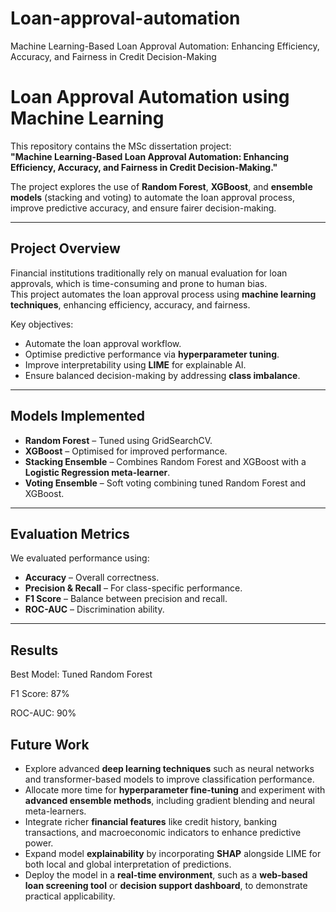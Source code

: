 # Loan-approval-automation

Machine Learning-Based Loan Approval Automation: Enhancing Efficiency, Accuracy, and Fairness in Credit Decision-Making

# Loan Approval Automation using Machine Learning

This repository contains the MSc dissertation project:  
**"Machine Learning-Based Loan Approval Automation: Enhancing Efficiency, Accuracy, and Fairness in Credit Decision-Making."**

The project explores the use of **Random Forest**, **XGBoost**, and **ensemble models** (stacking and voting) to automate the loan approval process, improve predictive accuracy, and ensure fairer decision-making.

---

## Project Overview

Financial institutions traditionally rely on manual evaluation for loan approvals, which is time-consuming and prone to human bias.  
This project automates the loan approval process using **machine learning techniques**, enhancing efficiency, accuracy, and fairness.

Key objectives:

- Automate the loan approval workflow.
- Optimise predictive performance via **hyperparameter tuning**.
- Improve interpretability using **LIME** for explainable AI.
- Ensure balanced decision-making by addressing **class imbalance**.

---

## Models Implemented

- **Random Forest** – Tuned using GridSearchCV.
- **XGBoost** – Optimised for improved performance.
- **Stacking Ensemble** – Combines Random Forest and XGBoost with a **Logistic Regression meta-learner**.
- **Voting Ensemble** – Soft voting combining tuned Random Forest and XGBoost.

---

## Evaluation Metrics

We evaluated performance using:

- **Accuracy** – Overall correctness.
- **Precision & Recall** – For class-specific performance.
- **F1 Score** – Balance between precision and recall.
- **ROC-AUC** – Discrimination ability.

---

## Results

Best Model: Tuned Random Forest

F1 Score: 87%

ROC-AUC: 90%

## Future Work

- Explore advanced **deep learning techniques** such as neural networks and transformer-based models to improve classification performance.
- Allocate more time for **hyperparameter fine-tuning** and experiment with **advanced ensemble methods**, including gradient blending and neural meta-learners.
- Integrate richer **financial features** like credit history, banking transactions, and macroeconomic indicators to enhance predictive power.
- Expand model **explainability** by incorporating **SHAP** alongside LIME for both local and global interpretation of predictions.
- Deploy the model in a **real-time environment**, such as a **web-based loan screening tool** or **decision support dashboard**, to demonstrate practical applicability.
